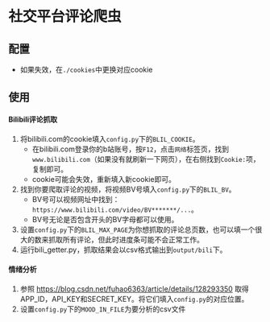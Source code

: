 # 社交平台评论爬虫

## 配置
- 如果失效，在`./cookies`中更换对应cookie

## 使用

#### Bilibili评论抓取
1. 将bilibili.com的cookie填入`config.py`下的`BLIL_COOKIE`。
   - 在bilibili.com登录你的b站账号，按`F12`，点击`网络`标签页，找到`www.bilibili.com`（如果没有就刷新一下网页），在右侧找到`Cookie:`项，复制即可。
   - cookie可能会失效，重新填入新cookie即可。
2. 找到你要爬取评论的视频，将视频BV号填入`config.py`下的`BLIL_BV`。
   - BV号可以视频网址中找到：` https://www.bilibili.com/video/BV*******/... `。
   - BV号无论是否包含开头的BV字母都可以使用。
3. 设置`config.py`下的`BLIL_MAX_PAGE`为你想抓取的评论总页数，也可以填一个很大的数来抓取所有评论，但此时进度条可能不会正常工作。
4. 运行bili_getter.py，抓取结果会以csv格式输出到`output/bili`下。

#### 情绪分析
1. 参照 https://blog.csdn.net/fuhao6363/article/details/128293350 取得APP_ID，API_KEY和SECRET_KEY。将它们填入`config.py`的对应位置。
2. 设置`config.py`下的`MOOD_IN_FILE`为要分析的csv文件